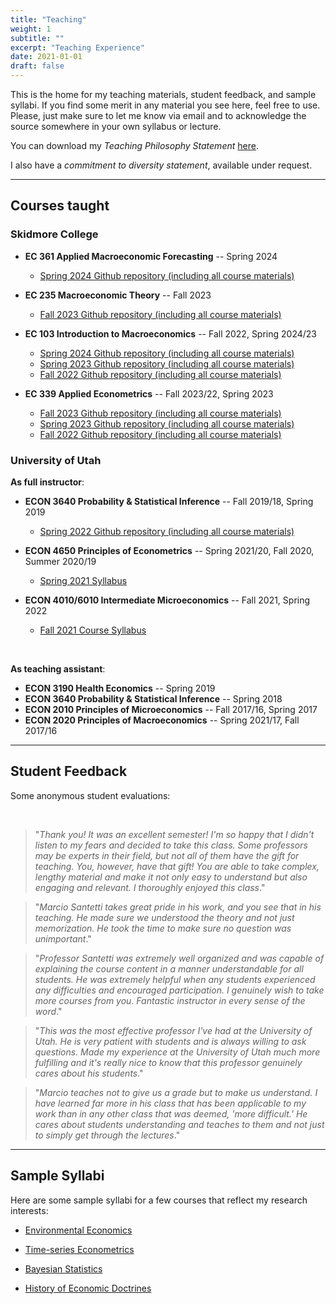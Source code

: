 ```yaml
---
title: "Teaching"
weight: 1
subtitle: ""
excerpt: "Teaching Experience"
date: 2021-01-01
draft: false
---
```


This is the home for my teaching materials, student feedback, and sample syllabi. If you find some merit in any material you see here, feel free to use. Please, just make sure to let me know via email and to acknowledge the source somewhere in your own syllabus or lecture.

You can download my *Teaching Philosophy Statement* [here](/teaching/ts-2023.pdf).

I also have a *commitment to diversity statement*, available under request.

---

## Courses taught

### Skidmore College

- **EC 361 Applied Macroeconomic Forecasting** -- Spring 2024

  - [Spring 2024 Github repository (including all course materials)](https://github.com/marciosantetti/ec361-sp24/blob/main/README.md)

- **EC 235 Macroeconomic Theory** -- Fall 2023

  - [Fall 2023 Github repository (including all course materials)](https://github.com/marciosantetti/ec235-fall23/blob/main/README.md)

- **EC 103 Introduction to Macroeconomics** -- Fall 2022, Spring 2024/23

  - [Spring 2024 Github repository (including all course materials)](https://github.com/marciosantetti/ec103-sp24)
  - [Spring 2023 Github repository (including all course materials)](https://github.com/marciosantetti/ec103-sp23)
  - [Fall 2022 Github repository (including all course materials)](https://github.com/marciosantetti/ec103-fall22)
  
- **EC 339 Applied Econometrics** -- Fall 2023/22, Spring 2023
  
  - [Fall 2023 Github repository (including all course materials)](https://github.com/marciosantetti/ec339-fall23)
  - [Spring 2023 Github repository (including all course materials)](https://github.com/marciosantetti/ec339-sp23)
  - [Fall 2022 Github repository (including all course materials)](https://github.com/marciosantetti/ec339-f22)

### University of Utah


**As full instructor**:

- **ECON 3640 Probability \& Statistical Inference** -- Fall 2019/18, Spring 2019

  - [Spring 2022 Github repository (including all course materials)](https://github.com/marciosantetti/econ-3640-sp22)


  
- **ECON 4650 Principles of Econometrics** -- Spring 2021/20, Fall 2020, Summer 2020/19
  
  - [Spring 2021 Syllabus](/teaching/syllabus_4650_sp21.pdf)

- **ECON 4010/6010 Intermediate Microeconomics** -- Fall 2021, Spring 2022

  - [Fall 2021 Course Syllabus](/teaching/syllabus_4010_fall21.pdf)


<br>

**As teaching assistant**:

- **ECON 3190 Health Economics** -- Spring 2019
- **ECON 3640 Probability \& Statistical Inference** -- Spring 2018
- **ECON 2010 Principles of Microeconomics** -- Fall 2017/16, Spring 2017
- **ECON 2020 Principles of Macroeconomics** -- Spring 2021/17, Fall 2017/16


---

## Student Feedback

Some anonymous student evaluations:


<br>

  > "*Thank you! It was an excellent semester! I'm so happy that I didn't listen to my fears and decided to take this class. Some professors may be experts in their field, but not all of them have the gift for teaching. You, however, have that gift! You are able to take complex, lengthy material and make it not only easy to understand but also engaging and relevant. I thoroughly enjoyed this class*."

  > "*Marcio Santetti takes great pride in his work, and you see that in his teaching. He made sure we understood the theory and not just memorization. He took the time to make sure no question was unimportant*."
  
  > "*Professor Santetti was extremely well organized and was capable of explaining the course content in a manner understandable for all students. He was extremely helpful when any students experienced any difficulties and encouraged participation. I genuinely wish to take more courses from you. Fantastic instructor in every sense of the word*."
  
  > "*This was the most effective professor I've had at the University of Utah. He is very patient with students and is always willing to ask questions. Made my experience at the University of Utah much more fulfilling and it's really nice to know that this professor genuinely cares about his students*."
  
  > "*Marcio teaches not to give us a grade but to make us understand. I have learned far more in his class that has been applicable to my work than in any other class that was deemed, 'more difficult.' He cares about students understanding and teaches to them and not just to simply get through the lectures*."

---

## Sample Syllabi

Here are some sample syllabi for a few courses that reflect my research interests:


- [Environmental Economics](/teaching/enviro_syllabus.pdf)

- [Time-series Econometrics](/teaching/macrometrics_syllabus.pdf)

- [Bayesian Statistics](/teaching/bayesian_stats_syllabus.pdf)

- [History of Economic Doctrines](/teaching/doctrines_syllabus.pdf)

